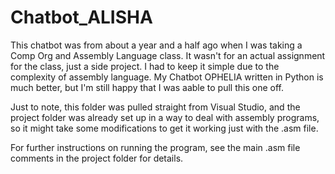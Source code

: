 # Chatbot_ALISHA

This chatbot was from about a year and a half ago when I was taking a Comp Org and Assembly Language class.
It wasn't for an actual assignment for the class, just a side project. I had to keep it simple due to the complexity
of assembly language. My Chatbot OPHELIA written in Python is much better, but I'm still happy that I was aable to pull this one off.

Just to note, this folder was pulled straight from Visual Studio, and the project folder was already set up in a way to
deal with assembly programs, so it might take some modifications to get it working just with the .asm file.

For further instructions on running the program, see the main .asm file comments in the project folder for details.
